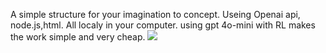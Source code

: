A simple structure for your imagination to concept. Useing Openai api, node.js,html. All localy in your computer. 
using gpt 4o-mini with RL makes the work simple and very cheap. 
![](IdeaToWeb/Desinger.jpeg)
